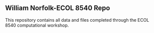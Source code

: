 ## William Norfolk-ECOL 8540 Repo

This repository contains all data and files completed through the ECOL 8540 computational workshop.